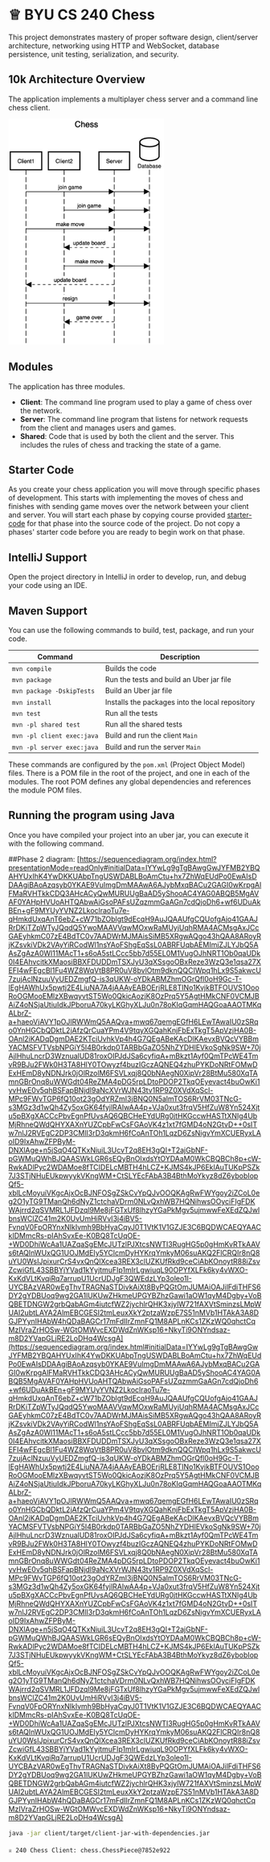 # ♕ BYU CS 240 Chess

This project demonstrates mastery of proper software design, client/server architecture, networking using HTTP and WebSocket, database persistence, unit testing, serialization, and security.

## 10k Architecture Overview

The application implements a multiplayer chess server and a command line chess client.

[![Sequence Diagram](10k-architecture.png)](https://sequencediagram.org/index.html#initialData=C4S2BsFMAIGEAtIGckCh0AcCGAnUBjEbAO2DnBElIEZVs8RCSzYKrgAmO3AorU6AGVIOAG4jUAEyzAsAIyxIYAERnzFkdKgrFIuaKlaUa0ALQA+ISPE4AXNABWAexDFoAcywBbTcLEizS1VZBSVbbVc9HGgnADNYiN19QzZSDkCrfztHFzdPH1Q-Gwzg9TDEqJj4iuSjdmoMopF7LywAaxgvJ3FC6wCLaFLQyHCdSriEseSm6NMBurT7AFcMaWAYOSdcSRTjTka+7NaO6C6emZK1YdHI-Qma6N6ss3nU4Gpl1ZkNrZwdhfeByy9hwyBA7mIT2KAyGGhuSWi9wuc0sAI49nyMG6ElQQA)

## Modules

The application has three modules.

- **Client**: The command line program used to play a game of chess over the network.
- **Server**: The command line program that listens for network requests from the client and manages users and games.
- **Shared**: Code that is used by both the client and the server. This includes the rules of chess and tracking the state of a game.

## Starter Code

As you create your chess application you will move through specific phases of development. This starts with implementing the moves of chess and finishes with sending game moves over the network between your client and server. You will start each phase by copying course provided [starter-code](starter-code/) for that phase into the source code of the project. Do not copy a phases' starter code before you are ready to begin work on that phase.

## IntelliJ Support

Open the project directory in IntelliJ in order to develop, run, and debug your code using an IDE.

## Maven Support

You can use the following commands to build, test, package, and run your code.

| Command                    | Description                                     |
| -------------------------- | ----------------------------------------------- |
| `mvn compile`              | Builds the code                                 |
| `mvn package`              | Run the tests and build an Uber jar file        |
| `mvn package -DskipTests`  | Build an Uber jar file                          |
| `mvn install`              | Installs the packages into the local repository |
| `mvn test`                 | Run all the tests                               |
| `mvn -pl shared test`      | Run all the shared tests                        |
| `mvn -pl client exec:java` | Build and run the client `Main`                 |
| `mvn -pl server exec:java` | Build and run the server `Main`                 |

These commands are configured by the `pom.xml` (Project Object Model) files. There is a POM file in the root of the project, and one in each of the modules. The root POM defines any global dependencies and references the module POM files.

## Running the program using Java

Once you have compiled your project into an uber jar, you can execute it with the following command.

##Phase 2 diagram:
[https://sequencediagram.org/index.html?presentationMode=readOnly#initialData=IYYwLg9gTgBAwgGwJYFMB2YBQAHYUxIhK4YwDKKUAbpTngUSWDABLBoAmCtu+hx7ZhWqEUdPo0EwAIsDDAAgiBAoAzqsyb0YKAE9VuImgDmMAAwA6AJybMxqBACu2GAGI0wKrpgAlFMaRVHTkkCDQ3AHcACyQwMURUUgBaAD5yShooAC4YAG0ABQB5MgAVAF0YAHpHVUoAHTQAbwAiGsoPAFsUZqzmmGaAGn7cdQjoDh6+wf6UDuAkBEn+gF9MYUyYVNZ2LkoclraoTu7e-qHmkdUxqAnT6ebZ+cW71bZOblgt9dEcqH9AuJQAAUfgCQUofgAjo41GAAJRrDKiTZpWTyJQqdQ5YwoMAAVVqwMOxwRaMUyjUqhRMA4ACMsgAxJCcGAEyhkmC07zE4BdTC0v7AADWrMJMAisSiMB5XRgwAQgo43hQAA8ARoyRjKZsvkiVDk2VAyYiRCodWl1nsYAoFShgEqSsL0ABRFUqbAEMImjZJLYJbQ5AAsZgAzA0Wl11MAcT1+s6oA5stLCcc5bb7d55EL0M1VugOJhNRT1Ob0qaUDk0I4EAhvcitkXMaosiBBXFDUDDmTSXJyU3qXSsgoOBxReze3WzQ3e1qsa27XEFI4wFEgcBl1Fu4WZ8WqVtB8PR0uV8bvlOtm9dknQQCIWpq1hLx9S5akwcU7zujAclNzuuVyUEDZmgfQ-is3qUKW-oYDkABMZhmOGrQfl0oH9Gc-T-lEgHAWhUx5pwtj2E4LiuNA7A4jAAAyEABOErjRLE8TINo1KvjkBTFOUVS1OooRoOGMooEMlzXBwqyvtST5Wo0QkicAozjK8OzPrq5Y5AgtHMkCNF0VCMJBAiZ4oNSjaUtiuIdkJPboruA70kyLKGhyXLJu0n78oKIqGqmHAQGoaAAOTMKqALbrZ-a+haeoVjAVY1pOJlRWWmQ5AAQva+mwq67qemgEGfH6LEwTAwaIU0zSRqo0YnHGCbQDktL2jAfzQrCuaYPm4V9tqyXGQahKnjFbExTkgT5ApVzjHA0B-OAnl2iKADqDgmDAE2KTciUvhkVp4h4G7QEgABeKAcDlKAevxBVQcVYBBmYACMSFVTVsbNPGiY5I4B0rkdp0TARBbGaZO5NhZYDHlEVkoSgNk9SW+70jAjlHhuLncrD3WznualUD81roxOIPJdJSa6cyfiqA+mBkzt1Ayf0QmTPcWE4TmvR9BJu2FWk0H3TA8HlY0TOwyzf4buzIGczAQNEQ4zhuPYKDoNRtFOMwDExHEmD8yNDNJrk0jOlRzolM6FSVLxqj8Q0bNAegN0XipVr28BtMu580XqTAmnGBrOnq8uWWGdt04ReZMA4pDG5rpLDtoPDOP2TkqOEyevact4buOwKi1yvHwE0v5qhBSFapBNjdl9aNcXVrWJN43tv1RP9Z0XVdXqScl-MPc9FWvTGP6fQ10ot23gOdYRZmI3jBNQ0N5almTOS6RrVM03TNcG-s3MGz3d1wQh4Zy5oxGK64fyjlRAIwAA4p+VJa0xut3frqV5HfZuW8Yn524Xjtu5pBXgXACCcPbvEgnPfUvsAQ6QBCHeEYdURg0jtHKGccwHASTtXNIg4UbMjRhneQWdQHYXAXnYUZCpbFwCsFGAoVK4z1xt7fGMD4oN2GtvD++0sITw7nlJ2RVEgC2DP3CMlI3rD3qkmH6fCoAnTOh1LqzD6ZsNigvYmXCUERyxLAoID9IxAhwZFPByM-DNXlAge+n5jSqO4QTKxNiuiL3UcvT2q8EH3gQI+T2ajGbNF-pGWMuQWhBJQAASWkLGR6sEQyBnOIxdsYtOYDAaM0WkCBQBCh8p+cW-RwkADlPyc2WDAMoe8fTCIDELcMBTH4hLCZ+KJMS4kJP6EklAuTUKpPSZk7J3STjNHuEUkpwyykVKngWM+CtSLYEcFAbA3B4BthMoYkyz8dZ6ybobIopQf5-xblLcMoyuiVKgcAjxOcBJNFOSgZSkCvYpQJvOOQKAgRwFWYgoy2iZCoL0eg2O1yTG9TManQh6dNyZ1ctchaVDrm0NLvQxhWB7HQNihwsOOyciFIgFDKWAjrrd2qSVMRL1JFDzql9Me8jFGTxUf8lhzyYGaPkMgv5ujmwwFeXEdZQJwlbnsWClZC41m2K0UvUmHiRVvI3j4iBV5-FvnqV0FpORYnxNlkIvmh9BbHyaCqyJ0T1VtK1V1GZJE3C6BQDWCAEQYAACkIDMmcRs-pIAhSvxEe-K0BQ8TcUqOE-+WD0DhiWcAa1UAZqaSgEMcJUTzlPJXtcsNWTI3RugHG5p0gHmKvRTkAAVs6tAQInWUxQG1UOJMdEIy5YClcmDyHYKrqYmkyM06suAKQ2FlCRQIr8nQ8uYU0WsIJpixurCrS4vxQnQlXcea3REX3clUZKUfRkd9ceCiAbKOnoytR88iZsvZcwiGfL43SBBYjYVad1kYyjtmuFIp1mIrLgwiuqL90OPYfXLFk6ky4vWXO-KxKdVLtKvqiRq7arrupU1UcrUDJgF3QWEdzLYp3oleo1I-UYCBAzVAR0wEgThvTRAGNaSTDivkAiXt8ByPQGtOmJUMAiOAJilFdiTHFS6DY2gYDBUoq9wg2GA1lUKUwZHkmeUPGYBZhzGawi1aOW1qyM4Dgby+VoBQBETDNGW2grbQabAGm4iutcfWZ2jychlrQHK3xjylW721fAXVtSminzsLMpWUAI2ubtLAYA2AlmEBCGESI2tmLeuxXkY2ptzaWzpE7S51nMVb1HTAkA3A8DGJPYynIHAbW4hQDaBAGCr17mFdIIrZmnFQ1M8APLnKCs1ZKzWQ0qhctCqMzIVraZrHOSw-WGtOMWvcEXDWdZnWKsp16+NkyTi9ONYndsaz-m8D2YVapGLjRE2LoDHq4WcsgA](https://sequencediagram.org/index.html#initialData=IYYwLg9gTgBAwgGwJYFMB2YBQAHYUxIhK4YwDKKUAbpTngUSWDABLBoAmCtu+hx7ZhWqEUdPo0EwAIsDDAAgiBAoAzqsyb0YKAE9VuImgDmMAAwA6AJybMxqBACu2GAGI0wKrpgAlFMaRVHTkkCDQ3AHcACyQwMURUUgBaAD5yShooAC4YAG0ABQB5MgAVAF0YAHpHVUoAHTQAbwAiGsoPAFsUZqzmmGaAGn7cdQjoDh6+wf6UDuAkBEn+gF9MYUyYVNZ2LkoclraoTu7e-qHmkdUxqAnT6ebZ+cW71bZOblgt9dEcqH9AuJQAAUfgCQUofgAjo41GAAJRrDKiTZpWTyJQqdQ5YwoMAAVVqwMOxwRaMUyjUqhRMA4ACMsgAxJCcGAEyhkmC07zE4BdTC0v7AADWrMJMAisSiMB5XRgwAQgo43hQAA8ARoyRjKZsvkiVDk2VAyYiRCodWl1nsYAoFShgEqSsL0ABRFUqbAEMImjZJLYJbQ5AAsZgAzA0Wl11MAcT1+s6oA5stLCcc5bb7d55EL0M1VugOJhNRT1Ob0qaUDk0I4EAhvcitkXMaosiBBXFDUDDmTSXJyU3qXSsgoOBxReze3WzQ3e1qsa27XEFI4wFEgcBl1Fu4WZ8WqVtB8PR0uV8bvlOtm9dknQQCIWpq1hLx9S5akwcU7zujAclNzuuVyUEDZmgfQ-is3qUKW-oYDkABMZhmOGrQfl0oH9Gc-T-lEgHAWhUx5pwtj2E4LiuNA7A4jAAAyEABOErjRLE8TINo1KvjkBTFOUVS1OooRoOGMooEMlzXBwqyvtST5Wo0QkicAozjK8OzPrq5Y5AgtHMkCNF0VCMJBAiZ4oNSjaUtiuIdkJPboruA70kyLKGhyXLJu0n78oKIqGqmHAQGoaAAOTMKqALbrZ-a+haeoVjAVY1pOJlRWWmQ5AAQva+mwq67qemgEGfH6LEwTAwaIU0zSRqo0YnHGCbQDktL2jAfzQrCuaYPm4V9tqyXGQahKnjFbExTkgT5ApVzjHA0B-OAnl2iKADqDgmDAE2KTciUvhkVp4h4G7QEgABeKAcDlKAevxBVQcVYBBmYACMSFVTVsbNPGiY5I4B0rkdp0TARBbGaZO5NhZYDHlEVkoSgNk9SW+70jAjlHhuLncrD3WznualUD81roxOIPJdJSa6cyfiqA+mBkzt1Ayf0QmTPcWE4TmvR9BJu2FWk0H3TA8HlY0TOwyzf4buzIGczAQNEQ4zhuPYKDoNRtFOMwDExHEmD8yNDNJrk0jOlRzolM6FSVLxqj8Q0bNAegN0XipVr28BtMu580XqTAmnGBrOnq8uWWGdt04ReZMA4pDG5rpLDtoPDOP2TkqOEyevact4buOwKi1yvHwE0v5qhBSFapBNjdl9aNcXVrWJN43tv1RP9Z0XVdXqScl-MPc9FWvTGP6fQ10ot23gOdYRZmI3jBNQ0N5almTOS6RrVM03TNcG-s3MGz3d1wQh4Zy5oxGK64fyjlRAIwAA4p+VJa0xut3frqV5HfZuW8Yn524Xjtu5pBXgXACCcPbvEgnPfUvsAQ6QBCHeEYdURg0jtHKGccwHASTtXNIg4UbMjRhneQWdQHYXAXnYUZCpbFwCsFGAoVK4z1xt7fGMD4oN2GtvD++0sITw7nlJ2RVEgC2DP3CMlI3rD3qkmH6fCoAnTOh1LqzD6ZsNigvYmXCUERyxLAoID9IxAhwZFPByM-DNXlAge+n5jSqO4QTKxNiuiL3UcvT2q8EH3gQI+T2ajGbNF-pGWMuQWhBJQAASWkLGR6sEQyBnOIxdsYtOYDAaM0WkCBQBCh8p+cW-RwkADlPyc2WDAMoe8fTCIDELcMBTH4hLCZ+KJMS4kJP6EklAuTUKpPSZk7J3STjNHuEUkpwyykVKngWM+CtSLYEcFAbA3B4BthMoYkyz8dZ6ybobIopQf5-xblLcMoyuiVKgcAjxOcBJNFOSgZSkCvYpQJvOOQKAgRwFWYgoy2iZCoL0eg2O1yTG9TManQh6dNyZ1ctchaVDrm0NLvQxhWB7HQNihwsOOyciFIgFDKWAjrrd2qSVMRL1JFDzql9Me8jFGTxUf8lhzyYGaPkMgv5ujmwwFeXEdZQJwlbnsWClZC41m2K0UvUmHiRVvI3j4iBV5-FvnqV0FpORYnxNlkIvmh9BbHyaCqyJ0T1VtK1V1GZJE3C6BQDWCAEQYAACkIDMmcRs-pIAhSvxEe-K0BQ8TcUqOE-+WD0DhiWcAa1UAZqaSgEMcJUTzlPJXtcsNWTI3RugHG5p0gHmKvRTkAAVs6tAQInWUxQG1UOJMdEIy5YClcmDyHYKrqYmkyM06suAKQ2FlCRQIr8nQ8uYU0WsIJpixurCrS4vxQnQlXcea3REX3clUZKUfRkd9ceCiAbKOnoytR88iZsvZcwiGfL43SBBYjYVad1kYyjtmuFIp1mIrLgwiuqL90OPYfXLFk6ky4vWXO-KxKdVLtKvqiRq7arrupU1UcrUDJgF3QWEdzLYp3oleo1I-UYCBAzVAR0wEgThvTRAGNaSTDivkAiXt8ByPQGtOmJUMAiOAJilFdiTHFS6DY2gYDBUoq9wg2GA1lUKUwZHkmeUPGYBZhzGawi1aOW1qyM4Dgby+VoBQBETDNGW2grbQabAGm4iutcfWZ2jychlrQHK3xjylW721fAXVtSminzsLMpWUAI2ubtLAYA2AlmEBCGESI2tmLeuxXkY2ptzaWzpE7S51nMVb1HTAkA3A8DGJPYynIHAbW4hQDaBAGCr17mFdIIrZmnFQ1M8APLnKCs1ZKzWQ0qhctCqMzIVraZrHOSw-WGtOMWvcEXDWdZnWKsp16+NkyTi9ONYndsaz-m8D2YVapGLjRE2LoDHq4WcsgA)

```sh
java -jar client/target/client-jar-with-dependencies.jar

♕ 240 Chess Client: chess.ChessPiece@7852e922
```
